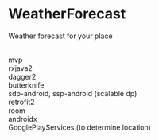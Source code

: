 # WeatherForecast
Weather forecast for your place

<br>
mvp
<br>
rxjava2
<br>
dagger2
<br>
butterknife
<br>
sdp-android, ssp-android (scalable dp)
<br>
retrofit2
<br>
room
<br>
androidx
<br>
GooglePlayServices (to determine location)